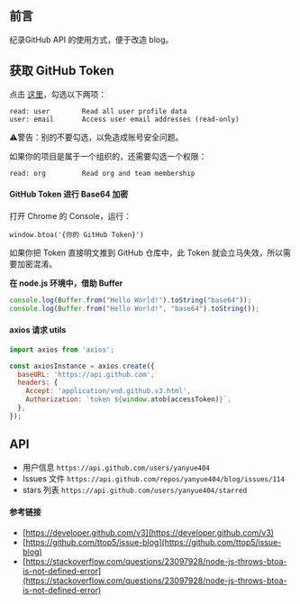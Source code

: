 ## 前言

纪录GitHub API 的使用方式，便于改造 blog。

## 获取 GitHub Token

点击 [这里](https://github.com/settings/tokens/new)，勾选以下两项：

    read: user        Read all user profile data
    user: email       Access user email addresses (read-only)
    

⚠️警告️：别的不要勾选，以免造成账号安全问题。

如果你的项目是属于一个组织的，还需要勾选一个权限：

    read: org         Read org and team membership
    

#### GitHub Token 进行 Base64 加密

打开 Chrome 的 Console，运行：

    window.btoa('{你的 GitHub Token}')
    

如果你把 Token 直接明文推到 GitHub 仓库中，此 Token 就会立马失效，所以需要加密混淆。

**在 node.js 环境中，借助 Buffer**

```js
console.log(Buffer.from("Hello World!").toString("base64"));
console.log(Buffer.from("Hello World!", "base64").toString());
```

#### axios 请求 utils

```js
import axios from 'axios';

const axiosInstance = axios.create({
  baseURL: 'https://api.github.com',
  headers: {
    Accept: 'application/vnd.github.v3.html',
    Authorization: `token ${window.atob(accessToken)}`,
  },
});
```

## API

-   用户信息 `https://api.github.com/users/yanyue404`
-   Issues 文件 `https://api.github.com/repos/yanyue404/blog/issues/114`
-   stars 列表 `https://api.github.com/users/yanyue404/starred`

#### 参考链接

-   [https://developer.github.com/v3](https://developer.github.com/v3)
-   [https://github.com/ttop5/issue-blog](https://github.com/ttop5/issue-blog)
-   [https://stackoverflow.com/questions/23097928/node-js-throws-btoa-is-not-defined-error](https://stackoverflow.com/questions/23097928/node-js-throws-btoa-is-not-defined-error)